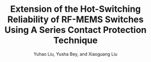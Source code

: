 ---
type: article
title: Extension of the Hot-Switching Reliability of RF-MEMS Switches Using A Series Contact Protection Technique
author: Yuhao Liu, Yusha Bey, and Xiaoguang Liu
journal: IEEE Transactions on Microwave Theory and Techniques Applications
volume:
number:
year: 2015
month: 
doi: 
pages:
publisher:
booktitle: 
note: Under Review
sort_key: 201612
topic: hot-rfmems
---